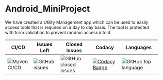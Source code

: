 # Android_MiniProject




We have created a Utility Management app which can be used to easily access tools that is required on a day to day basis. The tool is protected with form validation to prevent random access into it. 



|CI/CD|Issues Left|Closed Issues|Codacy|Languages|
|-----|------|------|------|------|
|![Maven CI/CD](https://github.com/99002527/Android_MiniProject/workflows/Maven%20CI/CD/badge.svg)|![GitHub issues](https://img.shields.io/github/issues/99002527/Android_MiniProject)|![GitHub closed issues](https://img.shields.io/github/issues-closed-raw/99002527/Android_MiniProject)|[![Codacy Badge](https://api.codacy.com/project/badge/Grade/f7ce5ebad1834cd8bb88e03e2ba0b010)](https://app.codacy.com/gh/99002527/Android_MiniProject?utm_source=github.com&utm_medium=referral&utm_content=99002527/Android_MiniProject&utm_campaign=Badge_Grade)|![GitHub top language](https://img.shields.io/github/languages/top/99002527/Android_MiniProject)|

